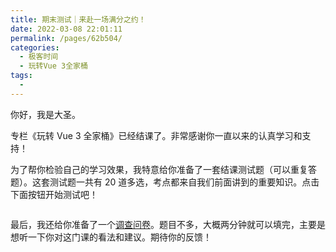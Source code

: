 ```yaml
---
title: 期末测试｜来赴一场满分之约！
date: 2022-03-08 22:01:11
permalink: /pages/62b504/
categories:
  - 极客时间
  - 玩转Vue 3全家桶
tags:
  - 
---
```

<p>你好，我是大圣。</p><p>专栏《玩转 Vue 3 全家桶》已经结课了。非常感谢你一直以来的认真学习和支持！</p><p>为了帮你检验自己的学习效果，我特意给你准备了一套结课测试题（可以重复答题）。这套测试题一共有 20 道多选，考点都来自我们前面讲到的重要知识。点击下面按钮开始测试吧！</p><p><a href="http://time.geekbang.org/quiz/intro?act_id=1448&exam_id=3657"><img src="https://static001.geekbang.org/resource/image/28/a4/28d1be62669b4f3cc01c36466bf811a4.png?wh=1142*201" alt=""></a></p><p>最后，我还给你准备了一个<a href="https://jinshuju.net/f/magvVx">调查问卷</a>。题目不多，大概两分钟就可以填完，主要是想听一下你对这门课的看法和建议。期待你的反馈！</p><!-- [[[read_end]]] -->